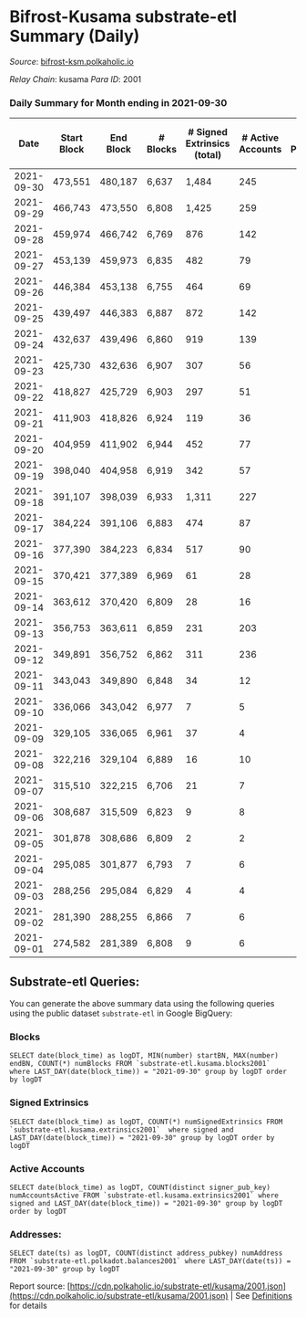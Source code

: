 # Bifrost-Kusama substrate-etl Summary (Daily)

_Source_: [bifrost-ksm.polkaholic.io](https://bifrost-ksm.polkaholic.io)

*Relay Chain*: kusama
*Para ID*: 2001



### Daily Summary for Month ending in 2021-09-30


| Date | Start Block | End Block | # Blocks | # Signed Extrinsics (total) | # Active Accounts | # Passive | # New | # Addresses with Balances | # Events | # Transfers | # XCM Transfers In | # XCM Transfers Out |
| ---- | ----------- | --------- | -------- | --------------------------- | ----------------- | --------- | ----- | ------------------------- | -------- | ----------- | ------------------ | ------------------- |
| 2021-09-30 | 473,551 | 480,187 | 6,637  | 1,484 | 245 |  |  | 55,959 | 24,490 | 431 ($116,979.50) |   | 15 ($3,205.84) |
| 2021-09-29 | 466,743 | 473,550 | 6,808  | 1,425 | 259 |  |  | 55,893 | 23,838 | 365 ($145,436.00) |   | 23 ($108,705.42) |
| 2021-09-28 | 459,974 | 466,742 | 6,769  | 876 | 142 |  |  | 55,839 | 20,776 | 242 ($145,682.09) |   | 2 ($727.62) |
| 2021-09-27 | 453,139 | 459,973 | 6,835  | 482 | 79 |  |  |  | 17,356 | 118 ($113,105.37) |   | 6 ($1,567.72) |
| 2021-09-26 | 446,384 | 453,138 | 6,755  | 464 | 69 |  |  | 55,747 | 17,238 | 112 ($169,549.28) |   | 4 ($1,677.02) |
| 2021-09-25 | 439,497 | 446,383 | 6,887  | 872 | 142 |  |  | 55,723 | 21,180 | 180 ($195,483.97) |   | 6 ($4,369.14) |
| 2021-09-24 | 432,637 | 439,496 | 6,860  | 919 | 139 |  |  | 55,662 | 21,521 | 185 ($53,216.89) |   | 2 ($491.60) |
| 2021-09-23 | 425,730 | 432,636 | 6,907  | 307 | 56 |  |  | 55,588 | 16,117 | 57 ($10,254.19) |   | 5 ($2,789.19) |
| 2021-09-22 | 418,827 | 425,729 | 6,903  | 297 | 51 |  |  | 55,580 | 16,520 | 71 ($24,930.66) |   | 1 ($33.79) |
| 2021-09-21 | 411,903 | 418,826 | 6,924  | 119 | 36 |  |  | 55,564 | 14,929 | 21 ($10,135.36) |   | 2 ($36.34) |
| 2021-09-20 | 404,959 | 411,902 | 6,944  | 452 | 77 |  |  | 55,555 | 17,710 | 92 ($22,119.31) |   | 4 ($4,277.01) |
| 2021-09-19 | 398,040 | 404,958 | 6,919  | 342 | 57 |  |  | 55,514 | 16,521 | 61 ($383,005.54) |   | 6 ($5,341.38) |
| 2021-09-18 | 391,107 | 398,039 | 6,933  | 1,311 | 227 |  |  | 55,494 | 25,690 | 256 ($388,701.23) |   | 2 ($1,661.42) |
| 2021-09-17 | 384,224 | 391,106 | 6,883  | 474 | 87 |  |  |  | 17,402 | 125 ($45,536.10) |   | 3 ($194.99) |
| 2021-09-16 | 377,390 | 384,223 | 6,834  | 517 | 90 |  |  | 55,272 | 17,562 | 155 ($65,497.17) |   | 4 ($25,868.50) |
| 2021-09-15 | 370,421 | 377,389 | 6,969  | 61 | 28 |  |  | 55,248 | 14,131 |   |   | 1 ($333.78) |
| 2021-09-14 | 363,612 | 370,420 | 6,809  | 28 | 16 |  |  | 55,246 | 13,717 |   |   | 2 ($1,259.32) |
| 2021-09-13 | 356,753 | 363,611 | 6,859  | 231 | 203 |  |  | 55,246 | 14,217 | 1 ($0.81) |   | 1 ($3,322.89) |
| 2021-09-12 | 349,891 | 356,752 | 6,862  | 311 | 236 |  |  | 55,245 | 14,359 |   |   |   |
| 2021-09-11 | 343,043 | 349,890 | 6,848  | 34 | 12 |  |  | 55,245 | 13,892 | 47 ($6,929.44) |   |   |
| 2021-09-10 | 336,066 | 343,042 | 6,977  | 7 | 5 |  |  | 55,235 | 13,990 |   |   | 2 ($83.02) |
| 2021-09-09 | 329,105 | 336,065 | 6,961  | 37 | 4 |  |  | 55,234 | 14,105 |   | 1  |   |
| 2021-09-08 | 322,216 | 329,104 | 6,889  | 16 | 10 |  |  | 55,215 | 13,890 |   |   | 6 ($6,705.56) |
| 2021-09-07 | 315,510 | 322,215 | 6,706  | 21 | 7 |  |  | 55,215 | 13,497 |   | 2 ($6.65) | 4 ($16.06) |
| 2021-09-06 | 308,687 | 315,509 | 6,823  | 9 | 8 |  |  | 55,215 | 13,669 |   |   |   |
| 2021-09-05 | 301,878 | 308,686 | 6,809  | 2 | 2 |  |  | 55,215 | 13,631 |   |   |   |
| 2021-09-04 | 295,085 | 301,877 | 6,793  | 7 | 6 |  |  | 55,215 | 13,605 |   |   |   |
| 2021-09-03 | 288,256 | 295,084 | 6,829  | 4 | 4 |  |  | 55,215 | 13,669 |   |   |   |
| 2021-09-02 | 281,390 | 288,255 | 6,866  | 7 | 6 |  |  |  | 13,751 |   |   |   |
| 2021-09-01 | 274,582 | 281,389 | 6,808  | 9 | 6 |  |  | 55,215 | 13,639 |   |   |   |

## Substrate-etl Queries:
You can generate the above summary data using the following queries using the public dataset `substrate-etl` in Google BigQuery:


### Blocks
```
SELECT date(block_time) as logDT, MIN(number) startBN, MAX(number) endBN, COUNT(*) numBlocks FROM `substrate-etl.kusama.blocks2001`  where LAST_DAY(date(block_time)) = "2021-09-30" group by logDT order by logDT
```


### Signed Extrinsics
```
SELECT date(block_time) as logDT, COUNT(*) numSignedExtrinsics FROM `substrate-etl.kusama.extrinsics2001`  where signed and LAST_DAY(date(block_time)) = "2021-09-30" group by logDT order by logDT
```


### Active Accounts
```
SELECT date(block_time) as logDT, COUNT(distinct signer_pub_key) numAccountsActive FROM `substrate-etl.kusama.extrinsics2001` where signed and LAST_DAY(date(block_time)) = "2021-09-30" group by logDT order by logDT
```


### Addresses:
```
SELECT date(ts) as logDT, COUNT(distinct address_pubkey) numAddress FROM `substrate-etl.polkadot.balances2001` where LAST_DAY(date(ts)) = "2021-09-30" group by logDT
```



Report source: [https://cdn.polkaholic.io/substrate-etl/kusama/2001.json](https://cdn.polkaholic.io/substrate-etl/kusama/2001.json) | See [Definitions](/DEFINITIONS.md) for details
